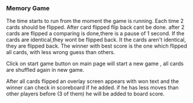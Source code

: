<h3>Memory Game</h3>
<p>The time starts to run from the moment the game is running.
Each time 2 cards should be flipped.
After card flipped flip back cant be done.
after 2 cards are flipped a comparing is done,there is a pause of 1 second.
If the cards are identical,they wont be flipped back.
It the cards aren't identical, they are flipped back.
The winner with best score is the one which flipped all cards, with less wrong guess
than others.</p>

<p>Click on start game button on main page will start a new game , all cards are shuffled again in new game.</p>

<p>After all cards flipped an overlay screen appears with won text and the winner can check in scoreboard if he added.
  if he has less moves than other players before (3 of them) he will be added to board score.
</p>

